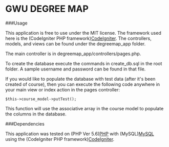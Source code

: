 GWU DEGREE MAP
===============

###Usage

This application is free to use under the MIT license. The framework used here
is the (CodeIgniter PHP framework)[CodeIgniter]. The controllers, models, and views
can be found under the degreemap_app folder.

The main controller is in degreemap_app/controllers/pages.php. 

To create the database execute the commands in create_db.sql in the root folder. A sample username
and password can be found in that file. 

If you would like to populate the database with test data (after it's been created of course), then
you can execute the following code anywhere in your main view or index action in the pages controller: 

```
$this->course_model->putTest();
```

This function will use the associative array in the course model to populate the columns in 
the database. 

###Dependencies

This application was tested on (PHP Ver 5.6)[PHP] with (MySQL)[MySQL] using the (CodeIgniter PHP framework)[CodeIgniter].

[CodeIgniter]: https://ellislab.com/codeigniter
[MySQL]: http://www.mysql.com/
[PHP]: http://php.net/